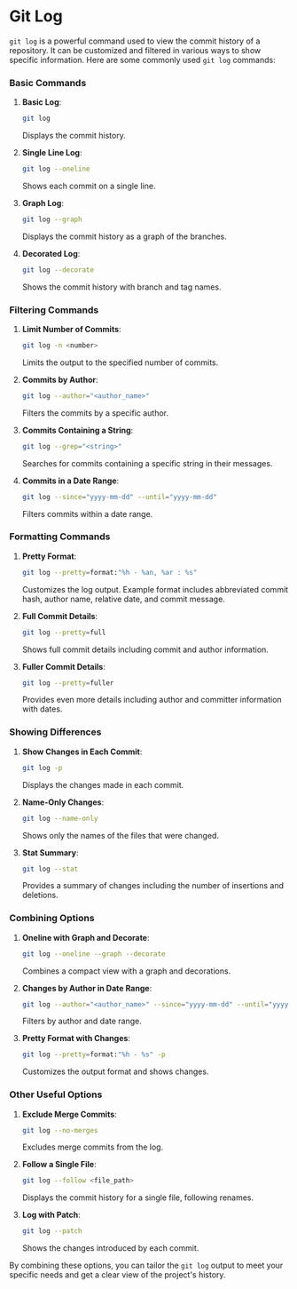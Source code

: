 # Git Log

`git log` is a powerful command used to view the commit history of a repository. It can be customized and filtered in various ways to show specific information. Here are some commonly used `git log` commands:

### Basic Commands

1. **Basic Log**:
   ```bash
   git log
   ```
   Displays the commit history.

2. **Single Line Log**:
   ```bash
   git log --oneline
   ```
   Shows each commit on a single line.

3. **Graph Log**:
   ```bash
   git log --graph
   ```
   Displays the commit history as a graph of the branches.

4. **Decorated Log**:
   ```bash
   git log --decorate
   ```
   Shows the commit history with branch and tag names.

### Filtering Commands

1. **Limit Number of Commits**:
   ```bash
   git log -n <number>
   ```
   Limits the output to the specified number of commits.

2. **Commits by Author**:
   ```bash
   git log --author="<author_name>"
   ```
   Filters the commits by a specific author.

3. **Commits Containing a String**:
   ```bash
   git log --grep="<string>"
   ```
   Searches for commits containing a specific string in their messages.

4. **Commits in a Date Range**:
   ```bash
   git log --since="yyyy-mm-dd" --until="yyyy-mm-dd"
   ```
   Filters commits within a date range.

### Formatting Commands
1. **Pretty Format**:
   ```bash
   git log --pretty=format:"%h - %an, %ar : %s"
   ```
   Customizes the log output. Example format includes abbreviated commit hash, author name, relative date, and commit message.

2. **Full Commit Details**:
   ```bash
   git log --pretty=full
   ```
   Shows full commit details including commit and author information.

3. **Fuller Commit Details**:
   ```bash
   git log --pretty=fuller
   ```
   Provides even more details including author and committer information with dates.

### Showing Differences
1. **Show Changes in Each Commit**:
   ```bash
   git log -p
   ```
   Displays the changes made in each commit.

2. **Name-Only Changes**:
   ```bash
   git log --name-only
   ```
   Shows only the names of the files that were changed.

3. **Stat Summary**:
   ```bash
   git log --stat
   ```
   Provides a summary of changes including the number of insertions and deletions.

### Combining Options
1. **Oneline with Graph and Decorate**:
   ```bash
   git log --oneline --graph --decorate
   ```
   Combines a compact view with a graph and decorations.

2. **Changes by Author in Date Range**:
   ```bash
   git log --author="<author_name>" --since="yyyy-mm-dd" --until="yyyy-mm-dd"
   ```
   Filters by author and date range.

3. **Pretty Format with Changes**:
   ```bash
   git log --pretty=format:"%h - %s" -p
   ```
   Customizes the output format and shows changes.

### Other Useful Options
1. **Exclude Merge Commits**:
   ```bash
   git log --no-merges
   ```
   Excludes merge commits from the log.

2. **Follow a Single File**:
   ```bash
   git log --follow <file_path>
   ```
   Displays the commit history for a single file, following renames.

3. **Log with Patch**:
   ```bash
   git log --patch
   ```
   Shows the changes introduced by each commit.

By combining these options, you can tailor the `git log` output to meet your specific needs and get a clear view of the project's history.
